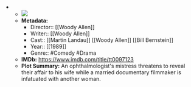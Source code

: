- 
    - ![](https://m.media-amazon.com/images/M/MV5BYWY3N2EyOWYtNDVhZi00MWRkLTg2OTUtODNkNDQ5ZTIwMGJkXkEyXkFqcGdeQXVyMTMxODk2OTU@._V1_SX300.jpg)  
    - **Metadata:**
        - Director:: [[Woody Allen]]
        - Writer:: [[Woody Allen]]
        - Cast:: [[Martin Landau]] [[Woody Allen]] [[Bill Bernstein]]
        - Year:: [[1989]]
        - Genre:: #Comedy #Drama
    - **IMDb:** https://www.imdb.com/title/tt0097123
    - **Plot Summary:** An ophthalmologist's mistress threatens to reveal their affair to his wife while a married documentary filmmaker is infatuated with another woman.
